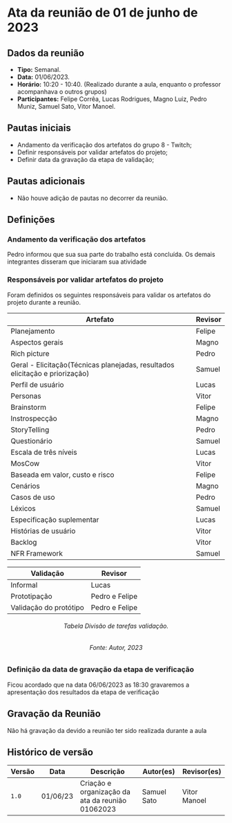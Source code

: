# Ata da reunião de 01 de junho de 2023

## Dados da reunião

* **Tipo:** Semanal.
* **Data:** 01/06/2023.
* **Horário:** 10:20 - 10:40. (Realizado durante a aula, enquanto o professor acompanhava o outros grupos)
* **Participantes:** Felipe Corrêa, Lucas Rodrigues, Magno Luiz, Pedro Muniz, Samuel Sato, Vitor Manoel.



## Pautas iniciais

* Andamento da verificação dos artefatos do grupo 8 - Twitch;
* Definir responsáveis por validar artefatos do projeto;
* Definir data da gravação da etapa de validação;

## Pautas adicionais

* Não houve adição de pautas no decorrer da reunião.

## Definições

### Andamento da verificação dos artefatos

Pedro informou que sua sua parte do trabalho está concluída. Os demais integrantes disseram que iniciaram sua atividade

### Responsáveis por validar artefatos do projeto

Foram definidos os seguintes responsáveis para validar os artefatos do projeto durante a reunião.

<center>

| Artefato | Revisor |
|----------|---------|
|Planejamento | Felipe|
|Aspectos gerais | Magno|
|Rich picture | Pedro|
|Geral - Elicitação(Técnicas planejadas, resultados elicitação e priorização) | Samuel|
|Perfil de usuário | Lucas|
|Personas | Vitor|
|Brainstorm | Felipe|
|Instrospecção | Magno|
|StoryTelling | Pedro|
|Questionário | Samuel|
|Escala de três níveis | Lucas|
|MosCow	| Vitor|
|Baseada em valor, custo e risco | Felipe|
|Cenários | Magno|
|Casos de uso | Pedro|
|Léxicos | Samuel|
|Especificação suplementar | Lucas|
|Histórias de usuário | Vitor|
|Backlog | Vitor|
|NFR Framework | Samuel|

		
| Validação | Revisor |
|----------|---------|
|Informal | Lucas|
|Prototipação | Pedro e Felipe|
|Validação do protótipo	| Pedro e Felipe|

</center>

<h6 align = "center"> Tabela Divisão de tarefas validação. </h6>
<h6 align = "center"> Fonte: Autor, 2023 </h6>

### Definição da data de gravação da etapa de verificação

Ficou acordado que na data 06/06/2023 as 18:30 gravaremos a apresentação dos resultados da etapa de verificação


## Gravação da Reunião

Não há gravação da devido a reunião ter sido realizada durante a aula

## Histórico de versão

|  Versão  |   Data   |                      Descrição                      |    Autor(es)   |  Revisor(es)  |
| -------- | -------- | --------------------------------------------------- | -------------- | ------------- |
|  `1.0`   | 01/06/23 | Criação e organização da ata da reunião 01062023 | Samuel Sato | Vitor Manoel |
